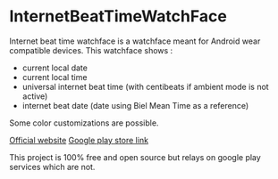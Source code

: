 # InternetBeatTimeWatchFace
Internet beat time watchface is a watchface meant for Android wear compatible devices.
This watchface shows :

* current local date
* current local time
* universal internet beat time (with centibeats if ambient mode is not active)
* internet beat date (date using Biel Mean Time as a reference)

Some color customizations are possible.

[Official website](http://internetbeattimewatchface.ozzyboshi.com/)
[Google play store link](https://play.google.com/store/apps/details?id=com.ozzyboshi.internetbeattimewatchface)

This project is 100% free and open source but relays on google play services which are not.
